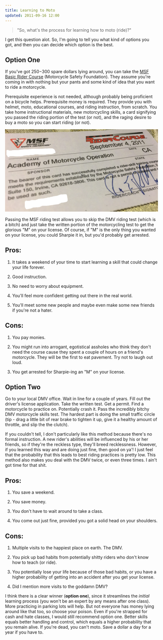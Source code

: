 ```yaml
---
title: Learning to Moto
updated: 2011-09-16 12:00
---
```


> "So, what's the process for learning how to moto (ride)?"

I get this question alot. So, I'm going to tell you what kind of options you got, and then you can decide which option is the best.

<div class="divider"></div>

## Option One 

If you've got $250-$300 spare dollars lying around, you can take the [MSF Basic Rider Course](http://www.msf-usa.org/brc.aspx) (Motorcycle Safety Foundation). They assume you're coming in with nothing but your pants and some kind of idea that you want to ride a motorcycle. 

Prerequisite experience is not needed, although probably being proficient on a bicycle helps. Prerequisite money is required. They provide you with helmet, moto, educational courses, and riding instruction, from scratch. You take home instructional materials, new motorcycling skills, a card signifying you passed the riding portion of the test (or not), and the raging desire to buy a moto so you can start riding (or not). 

<div class="divider"></div>

![msf_card](https://raw.githubusercontent.com/frankchen07/that-moto-guy/gh-pages/images/blog/071316_msf_card_courtesy_fc.png)

<div class="divider"></div>

Passing the MSF riding test allows you to skip the DMV riding test (which is a bitch) and just take the written portion of the motorcycling test to get the glorious "M" on your license. Of course, if "M" is the only thing you wanted on your license, you could Sharpie it in, but you'd probably get arrested.

## Pros: 

1. It takes a weekend of your time to start learning a skill that could change your life forever. 

2. Good instruction. 

3. No need to worry about equipment.

4. You'll feel more confident getting out there in the real world.

5. You'll meet some new people and maybe even make some new friends if you're not a hater. 

## Cons: 

1. You pay monies. 

2. You might run into arrogant, egotistical assholes who think they don't need the course cause they spent a couple of hours on a friend's motorcycle. They will be the first to eat pavement. Try not to laugh out loud.

3. You get arrested for Sharpie-ing an "M" on your license. 

<div class="divider"></div>

## Option Two 

Go to your local DMV office. Wait in line for a couple of years. Fill out the driver's license application. Take the written test. Get a permit. Find a motorcycle to practice on. Potentially crash it. Pass the incredibly bitchy DMV motorcycle skills test. The hardest part is doing the small traffic circle (tip - drag a little bit of rear brake to tighten it up, give it a healthy amount of throttle, and slip the the clutch).

If you couldn't tell, I don't particularly like this method because there's no formal instruction. A new rider's abilities will be influenced by his or her friends, so if they're the reckless type, they'll breed recklessness. However, if you learned this way and are doing just fine, then good on ya'! I just feel that the probability that this leads to best riding practices is pretty low. This method also makes you deal with the DMV twice, or even three times. I ain't got time for that shit.  

## Pros:

1. You save a weekend.

2. You save money.

3. You don't have to wait around to take a class.

4. You come out just fine, provided you got a solid head on your shoulders.

## Cons:

1. Multiple visits to the happiest place on earth. The DMV.

2. You pick up bad habits from potentially shitty riders who don't know how to teach (or ride).

3. You potentially lose your life because of those bad habits, or you have a higher probability of getting into an accident after you get your license.

4. Did I mention more visits to the goddamn DMV?

I think there is a clear winner (**option one**), since it streamlines the *initial* learning process (you won't be an expert by any means after one class). More practicing in parking lots will help. But not everyone has money lying around like that too, so choose your poison. Even if you're strapped for cash and hate classes, I would still recommend option one. Better skills equals better handling and control, which equals a higher probability that you remain alive. If you're dead, you can't moto. Save a dollar a day for a year if you have to.